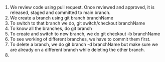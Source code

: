 1. We review code using pull request. Once reviewed and approved, it is released, staged and
committed to main branch.
2. We create a branch using git branch branchName
3. To switch to that branch we do, git switch/checkout branchName
4. To know all the branches, do git branch
5. To create and switch to new branch, we do git checkout -b branchName
6. To see working of different branches, we have to commit them first.
7. To delete a branch, we do git branch -d branchName but make sure we are already on a 
different branch while deleting the other branch.
8. 